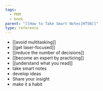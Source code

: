```yaml
---
tags:
  - PKM
  - book
parent: "[[How to Take Smart Notes|HTSN]]"
type: reference
---
```


- [[avoid multitasking]]
- [[get laser-focused]]
- [[reduce the number of decisions]]
- [[become an expert by practicing]]
- [[understand what you read]]
- take smart notes
- develop ideas
- Share your insight 
- make it a habit

